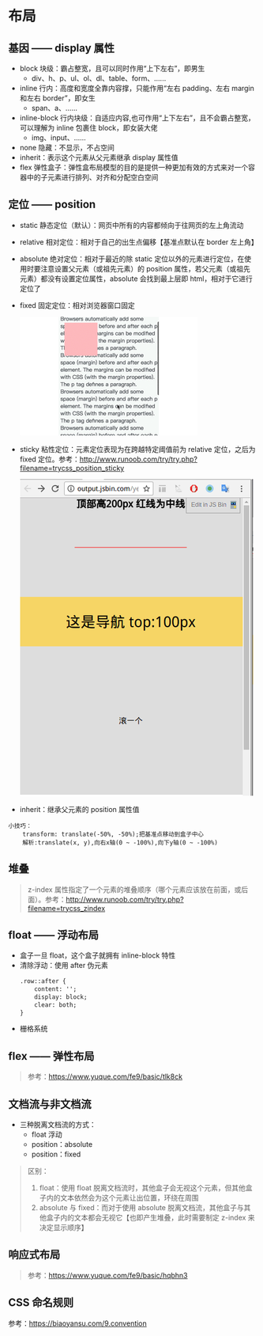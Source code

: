 # 布局

## 基因 —— display 属性

- block 块级：霸占整宽，且可以同时作用“上下左右”，即男生
  - div、h、p、ul、ol、dl、table、form、......
- inline 行内：高度和宽度全靠内容撑，只能作用“左右 padding、左右 margin 和左右 border”，即女生
  - span、a、......
- inline-block 行内块级：自适应内容,也可作用“上下左右”，且不会霸占整宽，可以理解为 inline 包裹住 block，即女装大佬
  - img、input、......
- none 隐藏：不显示，不占空间
- inherit：表示这个元素从父元素继承 display 属性值
- flex 弹性盒子：弹性盒布局模型的目的是提供一种更加有效的方式来对一个容器中的子元素进行排列、对齐和分配空白空间

## 定位 —— position

- static 静态定位（默认）：网页中所有的内容都倾向于往网页的左上角流动
- relative 相对定位：相对于自己的出生点偏移【基准点默认在 border 左上角】
- absolute 绝对定位：相对于最近的除 static 定位以外的元素进行定位，在使用时要注意设置父元素（或祖先元素）的 position 属性，若父元素（或祖先元素）都没有设置定位属性，absolute 会找到最上层即 html，相对于它进行定位了
- fixed 固定定位：相对浏览器窗口固定

  ![404](images/fixed固定定位.gif)

- sticky 粘性定位：元素定位表现为在跨越特定阈值前为 relative 定位，之后为 fixed 定位。参考：http://www.runoob.com/try/try.php?filename=trycss_position_sticky

  ![404](images/sticky粘性定位.gif)

- inherit：继承父元素的 position 属性值

```
小技巧：
    transform: translate(-50%, -50%);把基准点移动到盒子中心
    解析:translate(x, y),向右x轴(0 ~ -100%),向下y轴(0 ~ -100%)
```

## 堆叠

> z-index 属性指定了一个元素的堆叠顺序（哪个元素应该放在前面，或后面）。参考：http://www.runoob.com/try/try.php?filename=trycss_zindex

## float —— 浮动布局

- 盒子一旦 float，这个盒子就拥有 inline-block 特性
- 清除浮动：使用 after 伪元素
  ```
  .row::after {
      content: '';
      display: block;
      clear: both;
  }
  ```
- 栅格系统

## flex —— 弹性布局

> 参考：https://www.yuque.com/fe9/basic/tlk8ck

## 文档流与非文档流

- 三种脱离文档流的方式：
  - float 浮动
  - position：absolute
  - position：fixed

> 区别：
>
> 1. float：使用 float 脱离文档流时，其他盒子会无视这个元素，但其他盒子内的文本依然会为这个元素让出位置，环绕在周围
> 2. absolute 与 fixed：而对于使用 absolute 脱离文档流，其他盒子与其他盒子内的文本都会无视它【也即产生堆叠，此时需要制定 z-index 来决定显示顺序】

## 响应式布局

> 参考：https://www.yuque.com/fe9/basic/hqbhn3

## CSS 命名规则

参考：https://biaoyansu.com/9.convention
